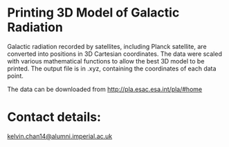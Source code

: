 # Printing 3D Model of Galactic Radiation

Galactic radiation recorded by satellites, including Planck satellite, are converted into positions in 3D Cartesian coordinates. The data were scaled with various mathematical functions to allow the best 3D model to be printed.
The output file is in .xyz, containing the coordinates of each data point.

The data can be downloaded from http://pla.esac.esa.int/pla/#home

# Contact details:
kelvin.chan14@alumni.imperial.ac.uk
